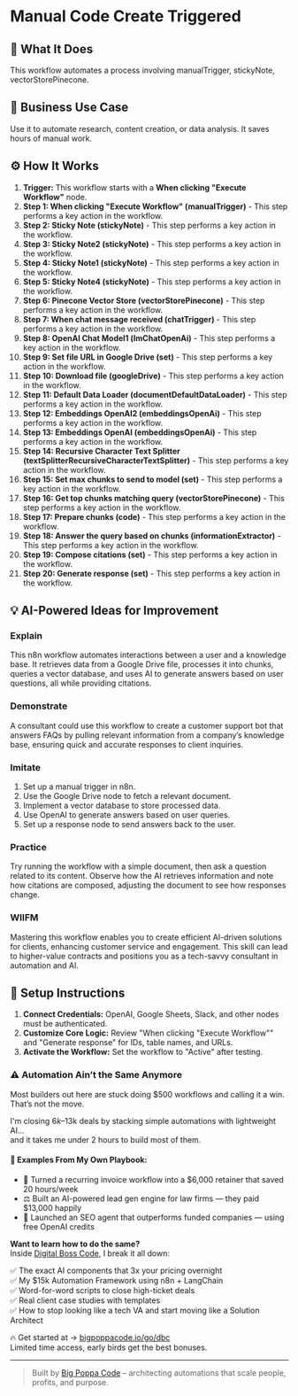 # Manual Code Create Triggered

## 🚀 What It Does
This workflow automates a process involving manualTrigger, stickyNote, vectorStorePinecone.

## 💼 Business Use Case
Use it to automate research, content creation, or data analysis. It saves hours of manual work.

## ⚙️ How It Works
1.  **Trigger:** This workflow starts with a **When clicking "Execute Workflow"** node.
2. **Step 1: When clicking "Execute Workflow" (manualTrigger)** - This step performs a key action in the workflow.
3. **Step 2: Sticky Note (stickyNote)** - This step performs a key action in the workflow.
4. **Step 3: Sticky Note2 (stickyNote)** - This step performs a key action in the workflow.
5. **Step 4: Sticky Note1 (stickyNote)** - This step performs a key action in the workflow.
6. **Step 5: Sticky Note4 (stickyNote)** - This step performs a key action in the workflow.
7. **Step 6: Pinecone Vector Store (vectorStorePinecone)** - This step performs a key action in the workflow.
8. **Step 7: When chat message received (chatTrigger)** - This step performs a key action in the workflow.
9. **Step 8: OpenAI Chat Model1 (lmChatOpenAi)** - This step performs a key action in the workflow.
10. **Step 9: Set file URL in Google Drive (set)** - This step performs a key action in the workflow.
11. **Step 10: Download file (googleDrive)** - This step performs a key action in the workflow.
12. **Step 11: Default Data Loader (documentDefaultDataLoader)** - This step performs a key action in the workflow.
13. **Step 12: Embeddings OpenAI2 (embeddingsOpenAi)** - This step performs a key action in the workflow.
14. **Step 13: Embeddings OpenAI (embeddingsOpenAi)** - This step performs a key action in the workflow.
15. **Step 14: Recursive Character Text Splitter (textSplitterRecursiveCharacterTextSplitter)** - This step performs a key action in the workflow.
16. **Step 15: Set max chunks to send to model (set)** - This step performs a key action in the workflow.
17. **Step 16: Get top chunks matching query (vectorStorePinecone)** - This step performs a key action in the workflow.
18. **Step 17: Prepare chunks (code)** - This step performs a key action in the workflow.
19. **Step 18: Answer the query based on chunks (informationExtractor)** - This step performs a key action in the workflow.
20. **Step 19: Compose citations (set)** - This step performs a key action in the workflow.
21. **Step 20: Generate response (set)** - This step performs a key action in the workflow.

## 💡 AI-Powered Ideas for Improvement
### Explain
This n8n workflow automates interactions between a user and a knowledge base. It retrieves data from a Google Drive file, processes it into chunks, queries a vector database, and uses AI to generate answers based on user questions, all while providing citations.

### Demonstrate
A consultant could use this workflow to create a customer support bot that answers FAQs by pulling relevant information from a company’s knowledge base, ensuring quick and accurate responses to client inquiries.

### Imitate
1. Set up a manual trigger in n8n.
2. Use the Google Drive node to fetch a relevant document.
3. Implement a vector database to store processed data.
4. Use OpenAI to generate answers based on user queries.
5. Set up a response node to send answers back to the user.

### Practice
Try running the workflow with a simple document, then ask a question related to its content. Observe how the AI retrieves information and note how citations are composed, adjusting the document to see how responses change.

### WIIFM
Mastering this workflow enables you to create efficient AI-driven solutions for clients, enhancing customer service and engagement. This skill can lead to higher-value contracts and positions you as a tech-savvy consultant in automation and AI.

## 🔧 Setup Instructions
1. **Connect Credentials:** OpenAI, Google Sheets, Slack, and other nodes must be authenticated.
2. **Customize Core Logic:** Review "When clicking "Execute Workflow"" and "Generate response" for IDs, table names, and URLs.
3. **Activate the Workflow:** Set the workflow to "Active" after testing.

### ⚠️ Automation Ain’t the Same Anymore

Most builders out here are stuck doing $500 workflows and calling it a win.  
That’s not the move.  

I'm closing $6k–$13k deals by stacking simple automations with lightweight AI...  
and it takes me under 2 hours to build most of them.

#### 🧠 Examples From My Own Playbook:
- 🔁 Turned a recurring invoice workflow into a $6,000 retainer that saved 20 hours/week  
- ⚖️ Built an AI-powered lead gen engine for law firms — they paid $13,000 happily  
- 🚀 Launched an SEO agent that outperforms funded companies — using free OpenAI credits  

**Want to learn how to do the same?**  
Inside [Digital Boss Code](https://bigpoppacode.io/go/dbc), I break it all down:

✅ The exact AI components that 3x your pricing overnight  
✅ My $15k Automation Framework using n8n + LangChain  
✅ Word-for-word scripts to close high-ticket deals  
✅ Real client case studies with templates  
✅ How to stop looking like a tech VA and start moving like a Solution Architect  

🔥 Get started at → [bigpoppacode.io/go/dbc](https://bigpoppacode.io/go/dbc)  
Limited time access, early birds get the best bonuses.

---
> Built by [Big Poppa Code](https://bigpoppacode.io) – architecting automations that scale people, profits, and purpose.
